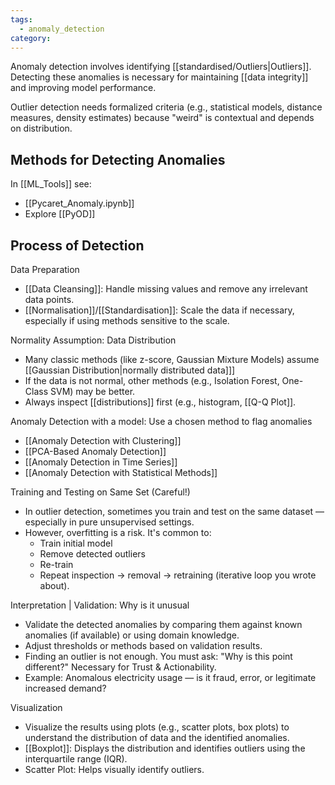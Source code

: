 ```yaml
---
tags:
  - anomaly_detection
category:
---
```


Anomaly detection involves identifying [[standardised/Outliers|Outliers]]. Detecting these anomalies is necessary for maintaining [[data integrity]] and improving model performance.

Outlier detection needs formalized criteria (e.g., statistical models, distance measures, density estimates) because "weird" is contextual and depends on distribution.
## Methods for Detecting Anomalies

In [[ML_Tools]] see: 
- [[Pycaret_Anomaly.ipynb]]
- Explore [[PyOD]]
## Process of Detection

Data Preparation
   - [[Data Cleansing]]: Handle missing values and remove any irrelevant data points.
   - [[Normalisation]]/[[Standardisation]]: Scale the data if necessary, especially if using methods sensitive to the scale.

Normality Assumption: Data Distribution
- Many classic methods (like z-score, Gaussian Mixture Models) assume [[Gaussian Distribution|normally distributed data]]]
- If the data is not normal, other methods (e.g., Isolation Forest, One-Class SVM) may be better.
- Always inspect [[distributions]] first (e.g., histogram, [[Q-Q Plot]].

Anomaly Detection with a model: Use a chosen method to flag anomalies
- [[Anomaly Detection with Clustering]]
- [[PCA-Based Anomaly Detection]]
- [[Anomaly Detection in Time Series]]
- [[Anomaly Detection with Statistical Methods]]

Training and Testing on Same Set (Careful!)
- In outlier detection, sometimes you train and test on the same dataset — especially in pure unsupervised settings.
- However, overfitting is a risk. It's common to:
  - Train initial model
  - Remove detected outliers
  - Re-train
  - Repeat inspection → removal → retraining (iterative loop you wrote about).


Interpretation | Validation: Why is it unusual
   - Validate the detected anomalies by comparing them against known anomalies (if available) or using domain knowledge.
   - Adjust thresholds or methods based on validation results.
   - Finding an outlier is not enough. You must ask: "Why is this point different?" Necessary for Trust & Actionability.
  - Example:  Anomalous electricity usage — is it fraud, error, or legitimate increased demand?

Visualization
- Visualize the results using plots (e.g., scatter plots, box plots) to understand the distribution of data and the identified anomalies.
- [[Boxplot]]: Displays the distribution and identifies outliers using the interquartile range (IQR).
- Scatter Plot: Helps visually identify outliers.